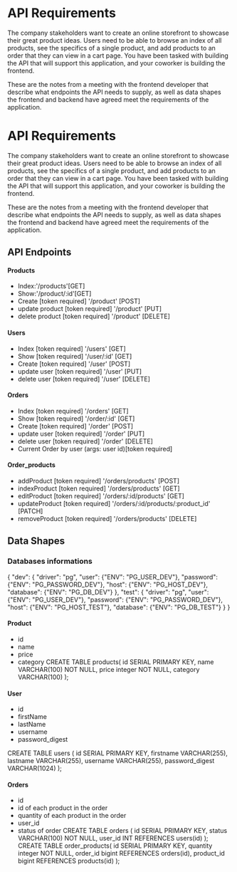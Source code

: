 # API Requirements

The company stakeholders want to create an online storefront to showcase their great product ideas. Users need to be able to browse an index of all products, see the specifics of a single product, and add products to an order that they can view in a cart page. You have been tasked with building the API that will support this application, and your coworker is building the frontend.

These are the notes from a meeting with the frontend developer that describe what endpoints the API needs to supply, as well as data shapes the frontend and backend have agreed meet the requirements of the application.

# API Requirements

The company stakeholders want to create an online storefront to showcase their great product ideas. Users need to be able to browse an index of all products, see the specifics of a single product, and add products to an order that they can view in a cart page. You have been tasked with building the API that will support this application, and your coworker is building the frontend.

These are the notes from a meeting with the frontend developer that describe what endpoints the API needs to supply, as well as data shapes the frontend and backend have agreed meet the requirements of the application.

## API Endpoints

#### Products

- Index:'/products'[GET]
- Show:'/product/:id'[GET]
- Create [token required] '/product' [POST]
- update product [token required] '/product' [PUT]
- delete product [token required] '/product' [DELETE]

#### Users

- Index [token required] '/users' [GET]
- Show [token required] '/user/:id' [GET]
- Create [token required] '/user' [POST]
- update user [token required] '/user' [PUT]
- delete user [token required] '/user' [DELETE]

#### Orders

- Index [token required] '/orders' [GET]
- Show [token required] '/order/:id' [GET]
- Create [token required] '/order' [POST]
- update user [token required] '/order' [PUT]
- delete user [token required] '/order' [DELETE]
- Current Order by user (args: user id)[token required]

#### Order_products

- addProduct [token required] '/orders/products' [POST]
- indexProduct [token required] '/orders/products' [GET]
- editProduct [token required] '/orders/:id/products' [GET]
- updateProduct [token required] '/orders/:id/products/:product_id' [PATCH]
- removeProduct [token required] '/orders/products' [DELETE]

## Data Shapes

### Databases informations

{
"dev": {
"driver": "pg",
"user": {"ENV": "PG_USER_DEV"},
"password": {"ENV": "PG_PASSWORD_DEV"},
"host": {"ENV": "PG_HOST_DEV"},
"database": {"ENV": "PG_DB_DEV"}
},
"test": {
"driver": "pg",
"user": {"ENV": "PG_USER_DEV"},
"password": {"ENV": "PG_PASSWORD_DEV"},
"host": {"ENV": "PG_HOST_TEST"},
"database": {"ENV": "PG_DB_TEST"}
}
}

#### Product

- id
- name
- price
- category
  CREATE TABLE products(
  id SERIAL PRIMARY KEY,
  name VARCHAR(100) NOT NULL,
  price integer NOT NULL,
  category VARCHAR(100)
  );

#### User

- id
- firstName
- lastName
- username
- password_digest

CREATE TABLE users
(
id SERIAL PRIMARY KEY,
firstname VARCHAR(255),
lastname VARCHAR(255),
username VARCHAR(255),
password_digest VARCHAR(1024)
);

#### Orders

- id
- id of each product in the order
- quantity of each product in the order
- user_id
- status of order
  CREATE TABLE orders (
  id SERIAL PRIMARY KEY,
  status VARCHAR(100) NOT NULL,
  user_id INT REFERENCES users(id)
  );
  CREATE TABLE order_products(
  id SERIAL PRIMARY KEY,
  quantity integer NOT NULL,
  order_id bigint REFERENCES orders(id),
  product_id bigint REFERENCES products(id)
  );
